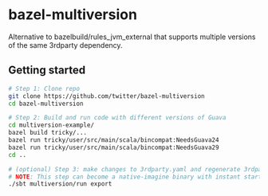 bazel-multiversion
==================

Alternative to bazelbuild/rules_jvm_external that supports multiple versions of
the same 3rdparty dependency.

## Getting started

```sh
# Step 1: Clone repo
git clone https://github.com/twitter/bazel-multiversion
cd bazel-multiversion

# Step 2: Build and run code with different versions of Guava
cd multiversion-example/
bazel build tricky/...
bazel run tricky/user/src/main/scala/bincompat:NeedsGuava24
bazel run tricky/user/src/main/scala/bincompat:NeedsGuava29
cd ..

# (optional) Step 3: make changes to 3rdparty.yaml and regenerate 3rdparty/jvm_deps.bzl
# NOTE: This step can become a native-imagine binary with instant startup.
./sbt multiversion/run export
```

